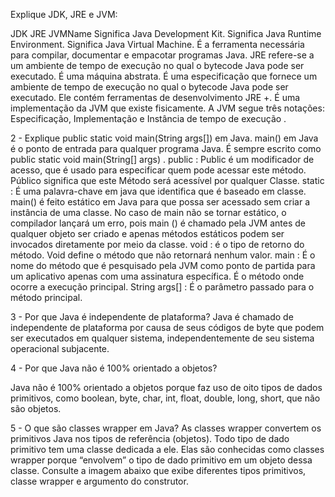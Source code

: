 Explique JDK, JRE e JVM:

JDK
JRE
JVMName
Significa Java Development Kit.
Significa Java Runtime Environment.
Significa Java Virtual Machine.
É a ferramenta necessária para compilar, documentar e empacotar programas Java.
JRE refere-se a um ambiente de tempo de execução no qual o bytecode Java pode ser executado.
É uma máquina abstrata. É uma especificação que fornece um ambiente de tempo de execução no qual o bytecode Java pode ser executado.
Ele contém ferramentas de desenvolvimento JRE +.
É uma implementação da JVM que existe fisicamente.
A JVM segue três notações: Especificação, Implementação e  Instância de tempo de execução .

2 - Explique public static void main(String args[]) em Java.
main() em Java é o ponto de entrada para qualquer programa Java. É sempre escrito como public static void main(String[] args) .
public : Public é um modificador de acesso, que é usado para especificar quem pode acessar este método. Público significa que este Método será acessível por qualquer Classe.
static : É uma palavra-chave em java que identifica que é baseado em classe. main() é feito estático em Java para que possa ser acessado sem criar a instância de uma classe. No caso de main não se tornar estático, o compilador lançará um erro, pois main () é chamado pela JVM antes de qualquer objeto ser criado e apenas métodos estáticos podem ser invocados diretamente por meio da classe. 
void : é o tipo de retorno do método. Void define o método que não retornará nenhum valor.
main : É o nome do método que é pesquisado pela JVM como ponto de partida para um aplicativo apenas com uma assinatura específica. É o método onde ocorre a execução principal.
String args[] : É o parâmetro passado para o método principal.

3 - Por que Java é independente de plataforma?
Java é chamado de independente de plataforma por causa de seus códigos de byte que podem ser executados em qualquer sistema, independentemente de seu sistema operacional subjacente.

4 - Por que Java não é 100% orientado a objetos?

Java não é 100% orientado a objetos porque faz uso de oito tipos de dados primitivos, como boolean, byte, char, int, float, double, long, short, que não são objetos.


5 - O que são classes wrapper em Java?
As classes wrapper convertem os primitivos Java nos tipos de referência (objetos). Todo tipo de dado primitivo tem uma classe dedicada a ele. Elas são conhecidas como classes wrapper porque “envolvem” o tipo de dado primitivo em um objeto dessa classe. Consulte a imagem abaixo que exibe diferentes tipos primitivos, classe wrapper e argumento do construtor.
